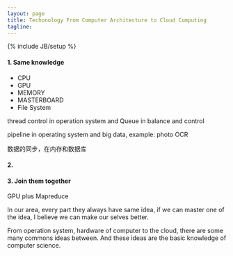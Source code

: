 ```yaml
---
layout: page
title: Techonology From Computer Architecture to Cloud Computing
tagline: 
---
```

{% include JB/setup %}

#### 1. Same knowledge

- CPU
- GPU
- MEMORY
- MASTERBOARD
- File System

thread control in operation system and Queue in balance and control 

pipeline in operating system and big data, example: photo OCR

数据的同步，在内存和数据库

#### 2. 



#### 3. Join them together

GPU plus Mapreduce

In our area, every part they always have same idea, if we can master one of the idea, I believe we can make our selves better.


From operation system, hardware of computer to the cloud, there are some many commons ideas between. And these ideas are the basic knowledge of computer science.
